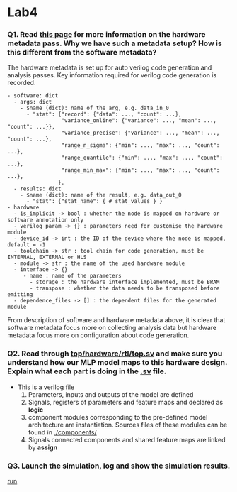 # Lab4
### Q1. Read [this page](https://jianyicheng.github.io/mase-tools/modules/analysis/add_metadata.html#add-hardware-metadata-analysis-pass) for more information on the hardware metadata pass. Why we have such a metadata setup? How is this different from the software metadata?
The hardware metadata is set up for auto verilog code generation and analysis passes. Key information required for verilog code generation is recorded.

    - software: dict
      - args: dict
        - $name (dict): name of the arg, e.g. data_in_0
          - "stat": {"record": {"data": ..., "count": ...},
                     "variance_online": {"variance": ..., "mean": ..., "count": ...}},
                     "variance_precise": {"variance": ..., "mean": ..., "count": ...},
                     "range_n_sigma": {"min": ..., "max": ..., "count": ...},
                     "range_quantile": {"min": ..., "max": ..., "count": ...},
                     "range_min_max": {"min": ..., "max": ..., "count": ...},
                    }.
      - results: dict
        - $name (dict): name of the result, e.g. data_out_0
          - "stat": {"stat_name": { # stat_values } }
    - hardware
      - is_implicit -> bool : whether the node is mapped on hardware or software annotation only
      - verilog_param -> {} : parameters need for customise the hardware module
      - device_id -> int : the ID of the device where the node is mapped, default = -1
      - toolchain -> str : tool chain for code generation, must be INTERNAL, EXTERNAL or HLS
      - module -> str : the name of the used hardware module
      - interface -> {}
         - name : name of the parameters
           - storage : the hardware interface implemented, must be BRAM
           - transpose : whether the data needs to be transposed before emitting
      - dependence_files -> [] : the dependent files for the generated module

From description of software and hardware metadata above, it is clear that software metadata focus more on collecting analysis data but hardware metadata focus more on configuration about code generation. 
### Q2. Read through <u>top/hardware/rtl/top.sv</u> and make sure you understand how our MLP model maps to this hardware design. Explain what each part is doing in the <u>.sv</u> file.
- This is a verilog file
  1.  Parameters, inputs and outputs of the model are defined
  2.  Signals, registers of parameters and feature maps and declared as **logic**
  3.  component modules corresponding to the pre-defined model architecture are instantiation. Sources files of these modules can be found in <u>./components/</u>
  4.  Signals connected components and shared feature maps are linked by **assign** 
### Q3. Launch the simulation, log and show the simulation results.
[run](img/lab4_hard_q3.png)